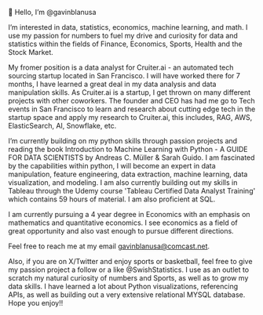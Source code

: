 👋 Hello, I’m @gavinblanusa

I’m interested in data, statistics, economics, machine learning, and math. I use my passion for numbers to fuel my drive and curiosity for data and 
statistics within the fields of Finance, Economics, Sports, Health and the Stock Market.

My fromer position is a data analyst for Cruiter.ai - an automated tech sourcing startup located in San Francisco. I will have worked there for 7 months, I 
have learned a great deal in my data analysis and data manipulation skills. As Cruiter.ai is a startup, I get thrown on many different projects with other coworkers.
The founder and CEO has had me go to Tech events in San Francisco to learn and research about cutting edge tech in the startup space and apply my research to 
Cruiter.ai, this includes, RAG, AWS, ElasticSearch, AI, Snowflake, etc.

I’m currently building on my python skills through passion projects and reading the book Introduction to Machine Learning with Python - A GUIDE FOR DATA SCIENTISTS
by Andreas C. Müller & Sarah Guido. I am fascinated by the capabilities within python, I will become an expert in data manipulation, feature engineering, data 
extraction, machine learning, data visualization, and modeling. I am also currently building out my skills in Tableau through the Udemy course 'Tableau Certified 
Data Analyst Training' which contains 59 hours of material. I am also proficient at SQL.

I am currently pursuing a 4 year degree in Economics with an emphasis on mathematics and quantitative economics. I see economics as a field of great opportunity 
and also vast enough to pursue different directions.


Feel free to reach me at my email gavinblanusa@comcast.net.

Also, if you are on X/Twitter and enjoy sports or basketball, feel free to give my passion project a follow or a like @SwishStatistics. I use as an outlet to scratch
my natural curiosity of numbers and Sports, as well as to grow my data skills. I have learned a lot about Python visualizations, referencing APIs, as well as 
building out a very extensive relational MYSQL database. Hope you enjoy!!

<!---
gavinblanusa/gavinblanusa is a ✨ special ✨ repository because its `README.md` (this file) appears on your GitHub profile.
You can click the Preview link to take a look at your changes.
--->
